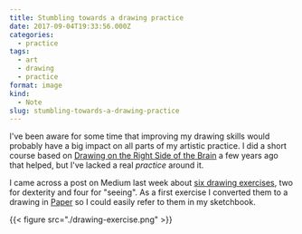 ```yaml
---
title: Stumbling towards a drawing practice
date: 2017-09-04T19:33:56.000Z
categories:
  - practice
tags:
  - art
  - drawing
  - practice
format: image
kind:
  - Note
slug: stumbling-towards-a-drawing-practice
---
```


I've been aware for some time that improving my drawing skills would probably
have a big impact on all parts of my artistic practice. I did a short course
based on [Drawing on the Right Side of the Brain][1] a few years ago that
helped, but I've lacked a real _practice_ around it.

I came across a post on Medium last week about [six drawing exercises][2], two
for dexterity and four for "seeing". As a first exercise I converted them to a
drawing in [Paper][3] so I could easily refer to them in my sketchbook.

{{< figure src="./drawing-exercise.png" >}}

 [1]: http://drawright.com "Drawing on the Right Side of the Brain"
 [2]: https://medium.com/personal-growth/a-quick-beginners-guide-to-drawing-58213877715e "A Quick Beginner's Guide to Drawing"
 [3]: https://www.fiftythree.com/paper "Paper, by Fifty Three"
